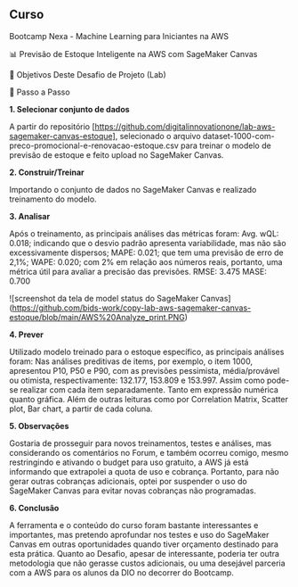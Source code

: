 ## Curso
Bootcamp Nexa - Machine Learning para Iniciantes na AWS


📊 Previsão de Estoque Inteligente na AWS com SageMaker Canvas


🎯 Objetivos Deste Desafio de Projeto (Lab)

🚀 Passo a Passo

**1. Selecionar conjunto de dados**

A partir do repositório [https://github.com/digitalinnovationone/lab-aws-sagemaker-canvas-estoque], selecionado o arquivo dataset-1000-com-preco-promocional-e-renovacao-estoque.csv para treinar o modelo de previsão de estoque e feito upload no SageMaker Canvas.

**2. Construir/Treinar**

Importando o conjunto de dados no SageMaker Canvas e realizado treinamento do modelo.

 **3. Analisar**

Após o treinamento, as principais análises das métricas foram:
Avg. wQL: 0.018; indicando que o desvio padrão apresenta variabilidade, mas não são excessivamente dispersos;
MAPE: 0.021; que tem uma previsão de erro de 2,1%;
WAPE: 0.020; com 2% em relação aos números reais, portanto, uma métrica útil para avaliar a precisão das previsões.
RMSE: 3.475
MASE: 0.700

![screenshot da tela de model status do SageMaker Canvas] (https://github.com/bids-work/copy-lab-aws-sagemaker-canvas-estoque/blob/main/AWS%20Analyze_print.PNG)

**4. Prever**

Utilizado modelo treinado para o estoque específico, as principais análises foram:
Nas análises preditivas de items, por exemplo, o item 1000, apresentou P10, P50 e P90, com as previsões pessimista, média/provável ou otimista, respectivamente: 132.177, 153.809 e 153.997.
Assim como pode-se realizar com cada item separadamente. Tanto em expressão numérica quanto gráfica. Além de outras leituras como por Correlation Matrix, Scatter plot, Bar chart, a partir de cada coluna.

**5. Observações**

Gostaria de prosseguir para novos treinamentos, testes e análises, mas considerando os comentários no Forum, e também ocorreu comigo, mesmo restringindo e ativando o budget para uso gratuito, a AWS já está informando que extrapolei a quota de uso e cobrança. Portanto, para não gerar outras cobranças adicionais, optei por suspender o uso do SageMaker Canvas para evitar novas cobranças não programadas.

**6. Conclusão**

A ferramenta e o conteúdo do curso foram bastante interessantes e importantes, mas pretendo aprofundar nos testes e uso do SageMaker Canvas em outras oportunidades quando tiver orçamento destinado para esta prática. Quanto ao Desafio, apesar de interessante, poderia ter outra metodologia que não gerasse custos adicionais, ou uma desejável parceria com a AWS para os alunos da DIO no decorrer do Bootcamp.




